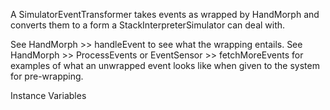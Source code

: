 A SimulatorEventTransformer takes events as wrapped by HandMorph and converts them to a form a StackInterpreterSimulator can deal with.

See HandMorph >> handleEvent to see what the wrapping entails.
See HandMorph >> ProcessEvents  or EventSensor >> fetchMoreEvents for examples of what an unwrapped event looks like when given to the system for pre-wrapping.

Instance Variables
